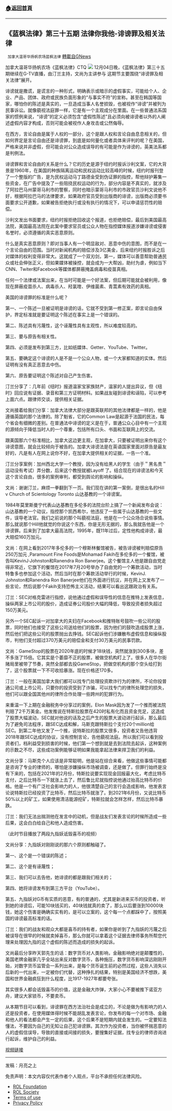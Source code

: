 ###  [:house:返回首頁](https://github.com/ourhimalayas/txt)
---


## 《蓝枫法律》第三十五期 法律你我他-诽谤罪及相关法律
` 加拿大温哥华扬帆农场蓝枫法律` [轉載自GNews](https://gnews.org/zh-hans/1724643/)

加拿大温哥华扬帆农场《蓝枫法律》CTQ
![](https://assets.gnews.org/wp-content/uploads/2021/12/bluemaple35_cr-1.jpeg)
12月04日晚，《蓝枫法律》第三十五期继续在G-TV直播，由汀兰主持，文尚为主讲参与 这期节主要围绕“诽谤罪及相关法律“展开。

诽谤就是撒谎，是谎言的一种形式，明确表示或暗示的虚假事实，可能给个人、企业、产品、团体、政府或民族负面形象的“与事实不符”的宣称。甚至在韩国等国家，哪怕你的陈述是真实的，一旦造成当事人名誉损毁，也被视作“诽谤”并被列为民事诉讼。就像藐视法庭罪一样，它是有一个主观成分在里面。在一些普通法系国家的惯例来说，“诽谤”的定义必须包含“虚假性陈述”且必须向被诽谤者以外的人阐述虚假内容才构成，否则可能会被视作人身攻击或公然侮辱。

在西方，言论自由是属于人权的一部分，这个是跟人权和言论自由息息相关的，但如何界定是言论自由还是诽谤罪，到底是如何量化或者具体来评判的呢？在美国，严格来说并非虚假，但可能会对公众造成误导的有可能是作为诽谤的，英美法系都是判例法。

诽谤罪和言论自由的关系是什么？它的历史是源于纽约时报诉沙利文案，它的大背景是1960年，在美国的种族隔离运动和民权运动比较高峰的时候，纽约时报刊登了一个整版的广告，是为民权运动马丁路德金受到伪证罪的指控，帮他辩护筹集一些资金，在广告中提及了一些阻挠民权运动的行为，部分内容是不真实的，就涉及了阿拉巴马州蒙哥马利市的警察，同时也暗示蒙哥马利市的市政官员沙利文说他不好，根据阿拉巴马的法律要求，如果政府官员受到出版商的诽谤，出版商必须要书面要求公开道歉，如果被告拒绝执行或没有执行的情况下，可以申请惩罚性的赔偿。

沙利文发出书面要求，纽约时报拒绝回收这个报道，也拒绝赔偿，最后到美国最高法院，美国最高法院在此案中要求官员或公众人物在指控媒体报道涉嫌诽谤或侵害名誉时，必须遵循的真实恶意原则。

什么是真实恶意原则？即对当事人有一个明显敌对、恶意中伤的意图，而不是在一个言论自由的范围。当时对新闻机构的赔偿涉及3亿美金，后来纽约时报胜诉之后对媒体的权利变得非常大。这就成了一个双刃剑，第一，媒体可以善意帮助普通民众或社会伸张正义，但如果媒体被操控，就会成为一大帮凶，助纣为虐，例如当下CNN、Twiter和Facebook等媒体都屏蔽掩盖病毒和疫苗真相。

任何一个法律或法案出来，在当时可能是一个好法案，但后期可能就会被利用，像现在屏蔽疫苗杀人、病毒杀人、羟氯喹、伊维菌素、青蒿素有效药的真相。

美国的诽谤罪的标准是什么呢？

第一、一个陈述一旦被证明是诽谤的话，它就不受到第一修正案，即言论自由保护，界定标准就是要证明这个陈述在事实上是一个错误的。

第二、陈述具有污蔑性，这个诬蔑性具有主观性，所以难度较高的。

第三、要与原告有相关性。

第四、必须是发布到第三方，比如纸媒体、Getter、YouTube、Twitter。

第五、要确定这个诽谤的人是不是一个公众人物，或一个大家都知道的实体。然后证明有没有真正恶意去中伤。

第六、原告要证明这个陈述对自己产生伤害。

汀兰分享了：几年前《纽时》报道温家宝家族财产，温家的人提出异议，但《纽时》回应说有证据、录音和第三方证明材料。如果战友碰到诽谤和诬陷，可以参考上面六点。跟律师交谈，提供相关证据。

文尚接着给我们分享：加拿大法律大部分是跟英联邦的其他法律都是一样的，他是遵循英国的那个法律的。除了魁省，它的Common Law是起源于法国的民法，每个省会有细微的差别。在普通法中诽谤的定义是在于，普通公众心目中有一个主观的源倾向于降低当时人的一个尊重，包括所有口头、书面和互联网上的交流。

跟美国那六个标准相比，加拿大这边更主观，在加拿大，只要被证明出来你有这个诽谤意图，就会比较倾向于被告的。加拿大诽谤法是在英语国家里面对原告是最友好的，凡是有人在网上说你不好，在加拿大提供相关的证据，一告一个准。

汀兰分享案例：加州西北大学一个教授，因为没有给黑人的学生（由于＂黑名贵＂运动没有考试）弄分数，后来这个教授就被Layoff 了。结合现在的诽谤法和今天这个言论自由，很多的案例审判，都受到舆论的影响和操纵。

文尚：谢谢汀兰，麻烦一拳翻到下一页。我们现在讲的第一案倒，是很出名的Hill v Church of Scientology Toronto 山达基教的一个诽谤案。

1984年莫里斯曼宁代表山达基教在多伦多的法院台阶上搞了一个新闻发布会说：山达基教的一个动议，指控那个凯西希尔，他违反了一些属于山达基教的一些文件，误导老法官。我们之前说的那个叫藐视法庭，他是在一个公众场合说些事情。那么就说那个Hill他就觉的你说这个东西，你是无形无据的，那么我就告他是一个诽谤罪。后来到了加拿大最高法院，1995年，既11年过后，定性他构成诽谤，最大赔偿160万加元。

文尚：在网上看到2017年多伦多的一个穆斯林餐馆被告，被告诽谤被判赔偿原告250万加元 ,Paramount Fine Foods是Mohamad Fakih在多伦多的一个餐馆，被告叫KevinJ·Johnston和Ranendra Ron Banerjee。这个餐馆主人他是跟自由党走得非常近，它旗下的餐馆在2017年7月20号举办了自由党的一个筹款活动，当时特鲁多也参加这个活动，然后当时在那个筹款活动举行的时候，KevinJ. Johnston和Ranendra Ron Banerjee他们在外面进行抗议，并在网上又发布了一些言论，然后说那个Fakih支持恐怖主义活动，结果可以看出这跟政治有关系。

汀兰：SEC对格克雷进行指控，说他通过虚假和误导性的信息在推特上发表信息，操纵两家上市公司的股价，造成证券公司股价大幅的降低，导致投资者损失超过150万美元。

另外一个SEC起诉一对加拿大的夫妇在Facebook和推特账号鼓吹一些公司的股票，同时他们也接受了这些公司送给他们的股票，因为他们的鼓吹造成股票上涨，然后他们把这些公司的股票抛出去挣钱。SEC起诉他们涉嫌散布虚假信息和操纵股市，判他们支付超过370万美元的赔偿金和支付30万美元的民事罚款。

文尚：GameStop的股票在2020年底的时候才18块钱，突然就涨到300多块，差不多涨了15倍。它其实是个萎靡不正的股票，被做空机构盯上了。很多人在华尔街赌局里被带了节奏，突然全部都去投GameStop，把做空机构的那个空头给打到了，这个股票就一下不可收拾暴涨。现在价格还170多。

汀兰：一般在美国加拿大我们都可以找专门处理投资欺诈行为的律所，不论你投普通公司或上市公司，只要你的投资受到了诈骗，可以找专门的律所处理您的损失，他们可以跟全国其他州的律所合作处理一些跨州的犯罪行为。

来重温一下上期在金融税务中分享过的案例，Elon Mask因为发了一个推而被法院判赔了2千万美金。他发推说在特斯拉股票在420时私有化而且资金充足，这造成了股票大幅波动，SEC就对他说的话及之后产生的股票大波动进行起诉，那么最后为了避免司法程序，跟SEC达成和解，马斯克跟特斯拉个支付20个million给SEC。到第二年他又发了一个推，说特斯拉的股票又很多，投资者又告他违背2018年跟SEC达成的协议，没有控制言论，告他藐视法庭。所以我们可以看到投资者们，档利益受到损害的时候，他们第一个想到就是去到法院去起诉，这种案例的示数之不尽，这些成功案例能够证明如果我能拿起法律来捍卫我们的利益。

文尚分享：马斯克个人应该是非常聪明，他是站在综合来看，他做这些事情可能都是咨询了专业的律师的，哪怕是涉嫌操纵市场被调查，还是做了。但罪行始终是没有下来的，包括在2021年的2月份，特斯拉说要实现现金回报最大化，考虑比特币支付，之后比特币一下就涨上去了，然后鲁比尼就指控说他通过抬高比特币的价格。他是一个有广泛社会影响力的人，他很清楚自己的言行会造成影响，他发表言论说特斯拉已经投资了比特币，然后比特币就涨了。到2021年6月份，又说比特币50%以上的矿工，如果使用清洁能源挖矿，特斯拉就会怎样怎样，然后比特币暴跌。

汀兰：我们无法出揣测他在发言中的动机，但是战友们发表言论的时候所造成一些后果，这会白白给自己和他人造成伤害。

（此时节目播放了两段九指妖诋毁喜币的视频）

文尚分享：九指妖对刚刚说的那六个原则都触碰了。

第一、这个是一个错误的陈述；

第二、这个是有诬蔑性；

第三、我们可以去告他，她诽谤的都是跟我们相关的；

第四、她将诽谤发布到第三方平台（YouTube）。

第五、九指妖对G币有实质的恶意，有的普通的，尤其是新进来买币的投资者，听到她的诽谤后，可能10块钱买的，40块钱就真的卖了，那么以后要涨到10000块钱，她这个伤害是确确实实有的，是可以立案的，这个每一个点都踩中了，按照美国的诽谤最高标准的话。

汀兰：我们的战友和观众大都是喜币的持有者，如果你是听到了九指妖的污蔑之后被误导在很早的时候就卖掉喜币，那么你就可以拿着这个证据去律师事务所帮您代理来处理因九指的这个虚假的陈述而造成的损失的起诉。

文尚最后分享昨天郭先生的话：数字货币对人类影响，金融影响绝对是颠覆性的，美国老牌金融家几乎全站出来反对数字货币，各种施压，数字货币影响深远刚刚开始，对数字货币监管会一系列出来，是每个货币诞生前的必然过程，这些人消失以后新的一代出来，一定被你们代替，这种挣扎的结果，特别是美国经济不想跌，美国和世界金融疯狂到什么程度，比1917-1927年都要夸张。

其实很多人都会诋毁喜币的价值，这是金融大炸弹，大家小心不要被推下诺亚方舟，建议大家锁币，不要卖币。

从本期节目可以看到，诽谤罪在西方法治社会是成立的，不论是做为有影响力的人还是投资者，在使用媒体得时候不能胡乱发表言论，你发布的每一个对市场、金融和他人的看法都会产生一定的后果，这个后果不是短期内就会发生的。一定要知法懂法，不要因为自己的无知让自己犯诽谤罪。其次作为投资者，当你被怀揣恶意的人的虚假信误导，导致的直接或间接的损失，要搜集好证据，找专业的律师咨询进行起诉，维护自己的利益。

[视频链接](https://www.gtv.org/video/id=61ac0599bbd75f62e52f10d0)

* * *

发稿：月亮之上

 

免责声明：本文内容仅代表作者个人观点，平台不承担任何法律风险。

- [ROL Foundation](https://rolfoundation.org/)
- [ROL Society](https://rolsociety.org/)
- [Terms of use](https://gnews.org/terms-of-use-3/)
- [Privacy Policy](https://gnews.org/privacy-policy/)

